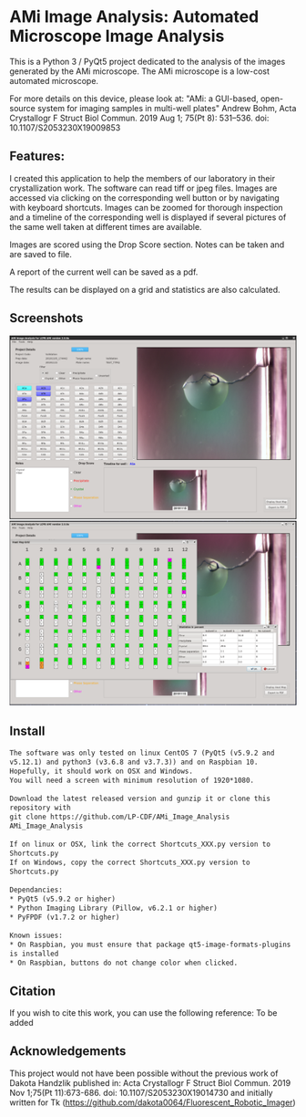 # AMi Image Analysis: Automated Microscope Image Analysis

This is a Python 3 / PyQt5 project dedicated to the analysis of the images generated by the AMi microscope.
The AMi microscope is a low-cost automated microscope.

For more details on this device, please look at:
"AMi: a GUI-based, open-source system for imaging samples in multi-well plates"
Andrew Bohm, Acta Crystallogr F Struct Biol Commun. 2019 Aug 1; 75(Pt 8): 531–536.
doi: 10.1107/S2053230X19009853


## Features:

I created this application to help the members of our laboratory in their crystallization work.
The software can read tiff or jpeg files.
Images are accessed via clicking on the corresponding well button or by navigating with keyboard shortcuts.
Images can be zoomed for thorough inspection and a timeline of the corresponding well is displayed if several pictures of the same well taken at different times are available.

Images are scored using the Drop Score section.
Notes can be taken and are saved to file.

A report of the current well can be saved as a pdf.

The results can be displayed on a grid and statistics are also calculated.

## Screenshots

![Screenshot 1](./screenshot1.png)
![Screenshot 2](./screenshot2.png)

## Install

    The software was only tested on linux CentOS 7 (PyQt5 (v5.9.2 and v5.12.1) and python3 (v3.6.8 and v3.7.3)) and on Raspbian 10.
    Hopefully, it should work on OSX and Windows.
    You will need a screen with minimum resolution of 1920*1080.

    Download the latest released version and gunzip it or clone this repository with
    git clone https://github.com/LP-CDF/AMi_Image_Analysis AMi_Image_Analysis

    If on linux or OSX, link the correct Shortcuts_XXX.py version to Shortcuts.py
    If on Windows, copy the correct Shortcuts_XXX.py version to Shortcuts.py

    Dependancies:
    * PyQt5 (v5.9.2 or higher)
    * Python Imaging Library (Pillow, v6.2.1 or higher)
    * PyFPDF (v1.7.2 or higher)

    Known issues: 
    * On Raspbian, you must ensure that package qt5-image-formats-plugins is installed
    * On Raspbian, buttons do not change color when clicked.

## Citation

If you wish to cite this work, you can use the following reference:
To be added


## Acknowledgements

This project would not have been possible without the previous work of Dakota Handzlik published in:
Acta Crystallogr F Struct Biol Commun. 2019 Nov 1;75(Pt 11):673-686. doi: 10.1107/S2053230X19014730
and initially written for Tk (https://github.com/dakota0064/Fluorescent_Robotic_Imager)


